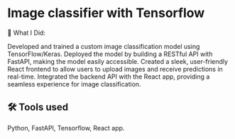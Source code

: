 
# Image classifier with Tensorflow

🔧 What I Did:

Developed and trained a custom image classification model using TensorFlow/Keras.
Deployed the model by building a RESTful API with FastAPI, making the model easily accessible.
Created a sleek, user-friendly React frontend to allow users to upload images and receive predictions in real-time.
Integrated the backend API with the React app, providing a seamless experience for image classification.




## 🛠 Tools used
Python, FastAPI, Tensorflow, React app.

